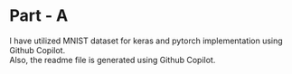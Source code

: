 # Part - A

I have utilized MNIST dataset for keras and pytorch implementation using Github Copilot. <br />
Also, the readme file is generated using Github Copilot. <br />